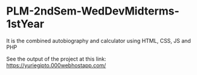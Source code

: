 # PLM-2ndSem-WedDevMidterms-1stYear
It is the combined autobiography and calculator using HTML, CSS, JS and PHP

See the output of the project at this link: https://yuriegipto.000webhostapp.com/
